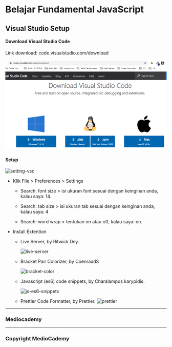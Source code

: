 # Belajar Fundamental JavaScript 



## Visual Studio Setup





#### Download Visual Studio Code

Link download: code.visualstudio.com/download

![download-vsc](images/download-vsc.PNG)



#### Setup

![setting-vsc](/Users/dyo-medio/Documents/Training/Project-Youtube/JavaScript/JS-Fundamental/SetupVSC/images/setting-vsc.png)

* Klik File > Preferences > Settings
	* Search: font size > isi ukuran font sesuai dengan keinginan anda, kalau saya: 14.
	
	* Search: tab size > isi ukuran tab sesuai dengan keinginan anda, kalau saya: 4
	
	* Search: word wrap > tentukan on atau off, kalau saya: on.
	
* Install Extention
	* Live Server, by Ritwick Dey.
	
	  
	
	  ![live-server](/Users/dyo-medio/Documents/Training/Project-Youtube/JavaScript/JS-Fundamental/SetupVSC/images/live-server.png)
	
	  
	
	* Bracket Pair Colorizer, by CoenraadS
	
	  ![bracket-color](/Users/dyo-medio/Documents/Training/Project-Youtube/JavaScript/JS-Fundamental/SetupVSC/images/bracket-color.png)
	
	  
	
	* Javascript (es6) code snippets, by Charalampos karypidis.
	
	  ![js-es6-snippets](/Users/dyo-medio/Documents/Training/Project-Youtube/JavaScript/JS-Fundamental/SetupVSC/images/js-es6-snippets.png)
	
	  
	
	* Prettier Code Formatter, by Prettier. 	  ![prettier](/Users/dyo-medio/Documents/Training/Project-Youtube/JavaScript/JS-Fundamental/SetupVSC/images/prettier.png)





---

### Mediocademy



























---

### Copyright MedioCademy



